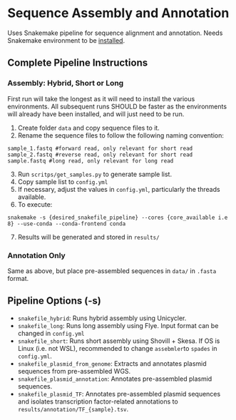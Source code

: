 # Sequence Assembly and Annotation

Uses Snakemake pipeline for sequence alignment and annotation. Needs Snakemake environment to be [installed](https://snakemake.readthedocs.io/en/stable/getting_started/installation.html).

## Complete Pipeline Instructions
### Assembly: Hybrid, Short or Long
First run will take the longest as it will need to install the various environments. All subsequent runs SHOULD be faster as the environments will already have been installed, and will just need to be run.

1. Create folder ```data``` and copy sequence files to it.
2. Rename the sequence files to follow the following naming convention:
```
sample_1.fastq #forward read, only relevant for short read
sample_2.fastq #reverse read, only relevant for short read
sample.fastq #long read, only relevant for long read
``` 
3. Run ```scritps/get_samples.py``` to generate sample list.
4. Copy sample list to ```config.yml```
5. If necessary, adjust the values in ```config.yml```, particularly the threads available.
6. To execute:
```
snakemake -s {desired_snakefile_pipeline} --cores {core_available i.e 8} --use-conda --conda-frontend conda
```
7. Results will be generated and stored in ```results/```

### Annotation Only
Same as above, but place pre-assembled sequences in ```data/``` in ```.fasta``` format.

## Pipeline Options (-s)
- ```snakefile_hybrid```: Runs hybrid assembly using Unicycler.
- ```snakefile_long```: Runs long assembly using Flye. Input format can be changed in ```config.yml```
- ```snakefile_short```: Runs short assembly using Shovill + Skesa. If OS is Linux (i.e. not WSL), recommended to change ```assebmler```to ```spades``` in ```config.yml```. 
- ```snakefile_plasmid_from_genome```: Extracts and annotates plasmid sequences from pre-assembled WGS.
- ```snakefile_plasmid_annotation```: Annotates pre-assembled plasmid sequences.
- ```snakefile_plasmid_TF```: Annotates pre-assembled plasmid sequences and isolates transcription factor-related annotations to ```results/annotation/TF_{sample}.tsv```.